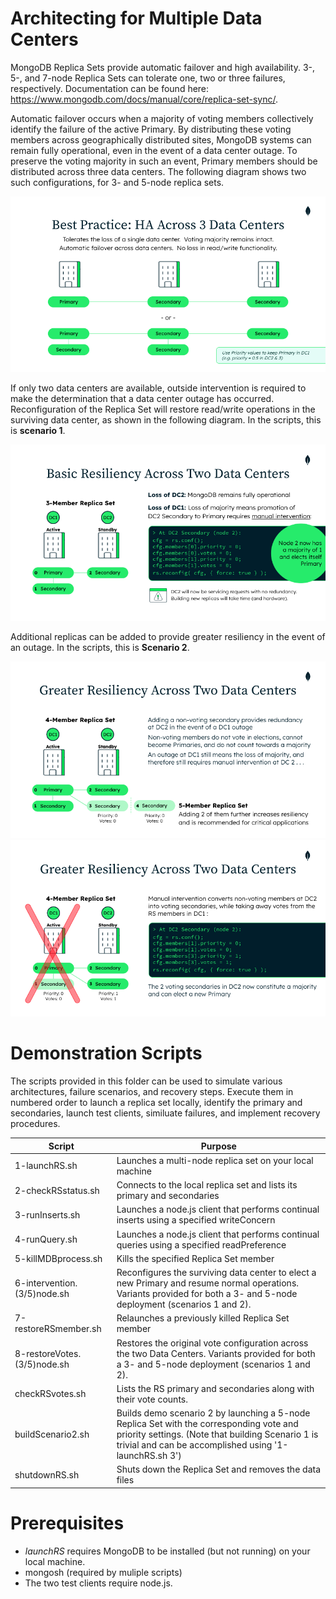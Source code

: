 # Architecting for Multiple Data Centers

MongoDB Replica Sets provide automatic failover and high availability. 3-, 5-, and 7-node Replica Sets can tolerate one, two or three failures, respectively. Documentation can be found here: https://www.mongodb.com/docs/manual/core/replica-set-sync/.

Automatic failover occurs when a majority of voting members collectively identify the failure of the active Primary. By distributing these voting members across geographically distributed sites, MongoDB systems can remain fully operational, even in the event of a data center outage. To preserve the voting majority in such an event, Primary members should be distributed across three data centers. The following diagram shows two such configurations, for 3- and 5-node replica sets. 

<img src="images/HA-3-DCs.png" alt="HA across 3 data centers"/>

If only two data centers are available, outside intervention is required to make the determination that a data center outage has occurred. Reconfiguration of the Replica Set will restore read/write operations in the surviving data center, as shown in the following diagram. In the scripts, this is **scenario 1**.

<img src="images/basic-resiliency-2-DCs.png" alt="Basic resiliency across 2 data centers"/>

Additional replicas can be added to provide greater resiliency in the event of an outage. In the scripts, this is **Scenario 2**.

<img src="images/greater-resiliency-2-DCs.png" alt="Greater resiliency across 2 data centers"/>

<img src="images/failure-scenario-2-DCs.png" alt="Failure scenario across 2 data centers"/>

# Demonstration Scripts

The scripts provided in this folder can be used to simulate various architectures, failure scenarios, and recovery steps. Execute them in numbered order to launch a replica set locally, identify the primary and secondaries, launch test clients, similuate failures, and implement recovery procedures.

|Script|Purpose|
|---|---|
| 1-launchRS.sh | Launches a multi-node replica set on your local machine
| 2-checkRSstatus.sh | Connects to the local replica set and lists its primary and secondaries
| 3-runInserts.sh | Launches a node.js client that performs continual inserts using a specified writeConcern
| 4-runQuery.sh | Launches a node.js client that performs continual queries using a specified readPreference
| 5-killMDBprocess.sh | Kills the specified Replica Set member
| 6-intervention.(3/5)node.sh | Reconfigures the surviving data center to elect a new Primary and resume normal operations. Variants provided for both a 3- and 5-node deployment (scenarios 1 and 2).
| 7-restoreRSmember.sh | Relaunches a previously killed Replica Set member
| 8-restoreVotes.(3/5)node.sh | Restores the original vote configuration across the two Data Centers. Variants provided for both a 3- and 5-node deployment (scenarios 1 and 2).
| checkRSvotes.sh | Lists the RS primary and secondaries along with their vote counts.
| buildScenario2.sh | Builds demo scenario 2 by launching a 5-node Replica Set with the corresponding vote and priority settings. (Note that building Scenario 1 is trivial and can be accomplished using '1-launchRS.sh 3')
| shutdownRS.sh | Shuts down the Replica Set and removes the data files

# Prerequisites

- *launchRS* requires MongoDB to be installed (but not running) on your local machine.
- mongosh (required by muliple scripts)
- The two test clients require node.js. 

